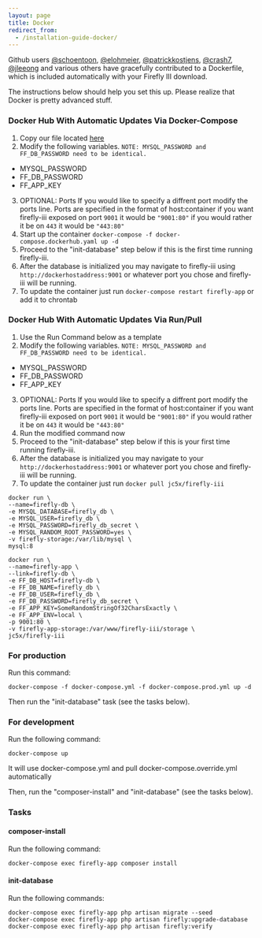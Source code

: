 ```yaml
---
layout: page
title: Docker
redirect_from:
  - /installation-guide-docker/
---
```

Github users [@schoentoon](https://github.com/schoentoon), [@elohmeier](https://github.com/elohmeier), [@patrickkostjens](https://github.com/patrickkostjens), [@crash7](https://github.com/crash7), [@jleeong](https://github.com/jleeong) and various others have gracefully contributed to a Dockerfile, which is included automatically with your Firefly III download.

The instructions below should help you set this up. Please realize that Docker is pretty advanced stuff.

### Docker Hub With Automatic Updates Via Docker-Compose

1. Copy our file located [here](https://github.com/firefly-iii/firefly-iii/blob/master/docker-compose.dockerhub.yml)
2. Modify the following variables. `NOTE: MYSQL_PASSWORD and FF_DB_PASSWORD need to be identical.`
 * MYSQL_PASSWORD
 * FF_DB_PASSWORD
 * FF_APP_KEY
3. OPTIONAL: Ports If you would like to specify a diffrent port modify the ports line. Ports are specified in the format of host:container if you want firefly-iii exposed on port `9001` it would be `"9001:80"` if you would rather it be on `443` it would be `"443:80"`
4. Start up the container `docker-compose -f docker-compose.dockerhub.yaml up -d`
5. Proceed to the "init-database" step below if this is the first time running firefly-iii.
6. After the database is initialized you may navigate to firefly-iii using `http://dockerhostaddress:9001` or whatever port you chose and firefly-iii will be running.
7. To update the container just run `docker-compose restart firefly-app` or add it to chrontab

### Docker Hub With Automatic Updates Via Run/Pull
1. Use the Run Command below as a template
2. Modify the following variables. `NOTE: MYSQL_PASSWORD and FF_DB_PASSWORD need to be identical.`
 * MYSQL_PASSWORD
 * FF_DB_PASSWORD
 * FF_APP_KEY
3. OPTIONAL: Ports If you would like to specify a diffrent port modify the ports line. Ports are specified in the format of host:container if you want firefly-iii exposed on port `9001` it would be `"9001:80"` if you would rather it be on `443` it would be `"443:80"`
4. Run the modified command now
5. Proceed to the "init-database" step below if this is your first time running firefly-iii.
6. After the database is initialized you may navigate to your `http://dockerhostaddress:9001` or whatever port you chose and firefly-iii will be running.
7. To update the container just run
`docker pull jc5x/firefly-iii`

```
docker run \
--name=firefly-db \
-e MYSQL_DATABASE=firefly_db \
-e MYSQL_USER=firefly_db \
-e MYSQL_PASSWORD=firefly_db_secret \
-e MYSQL_RANDOM_ROOT_PASSWORD=yes \
-v firefly-storage:/var/lib/mysql \
mysql:8

docker run \
--name=firefly-app \
--link=firefly-db \
-e FF_DB_HOST=firefly-db \
-e FF_DB_NAME=firefly_db \ 
-e FF_DB_USER=firefly_db \
-e FF_DB_PASSWORD=firefly_db_secret \ 
-e FF_APP_KEY=SomeRandomStringOf32CharsExactly \
-e FF_APP_ENV=local \ 
-p 9001:80 \
-v firefly-app-storage:/var/www/firefly-iii/storage \
jc5x/firefly-iii
```

### For production

Run this command:

`docker-compose -f docker-compose.yml -f docker-compose.prod.yml up -d`

Then run the "init-database" task (see the tasks below).

### For development

Run the following command:

`docker-compose up`

It will use docker-compose.yml and pull docker-compose.override.yml automatically

Then, run the "composer-install" and "init-database" (see the tasks below).

### Tasks

#### composer-install

Run the following command:

`docker-compose exec firefly-app composer install`


#### init-database

Run the following commands:

```
docker-compose exec firefly-app php artisan migrate --seed
docker-compose exec firefly-app php artisan firefly:upgrade-database
docker-compose exec firefly-app php artisan firefly:verify
```
